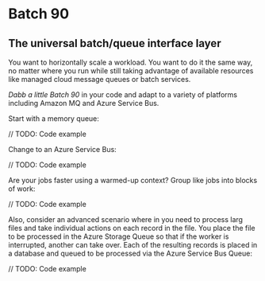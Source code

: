 # Batch 90

## The universal batch/queue interface layer

You want to horizontally scale a workload. You want to do it the same way, no matter where you run while still taking advantage of available resources like managed cloud message queues or batch services.

*Dabb a little Batch 90* in your code and adapt to a variety of platforms including Amazon MQ and Azure Service Bus.

Start with a memory queue:

// TODO: Code example

Change to an Azure Service Bus:

// TODO: Code example

Are your jobs faster using a warmed-up context? Group like jobs into blocks of work:

// TODO: Code example

Also, consider an advanced scenario where in you need to process larg files and take individual actions on each record in the file. You place the file to be processed in the Azure Storage Queue so that if the worker is interrupted, another can take over. Each of the resulting records is placed in a database and queued to be processed via the Azure Service Bus Queue:

// TODO: Code example
